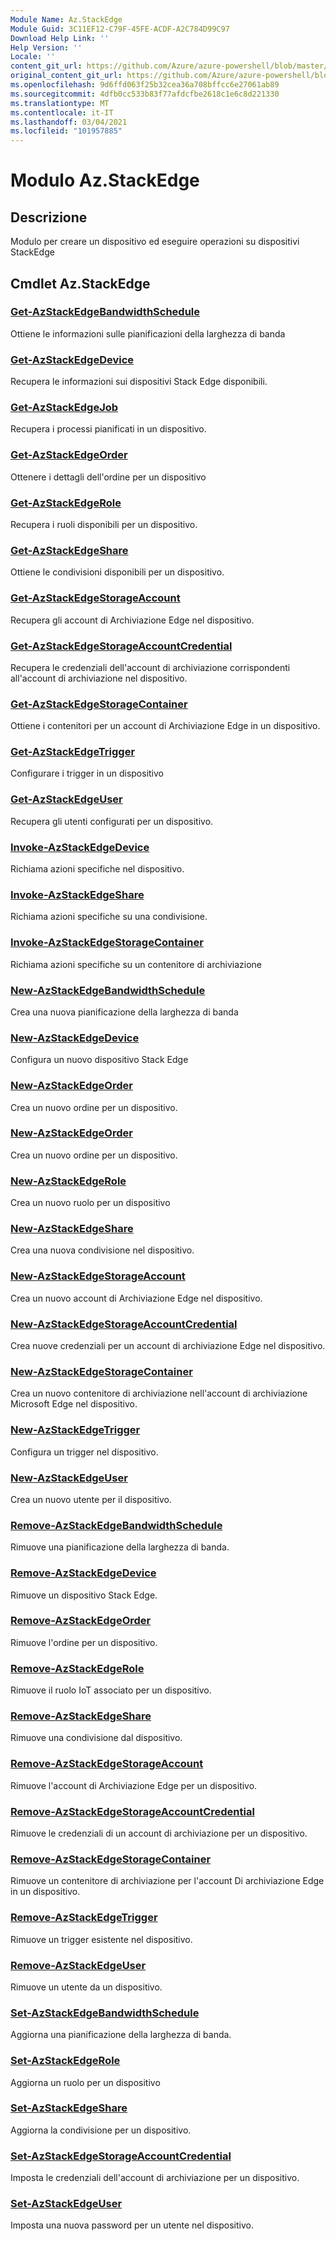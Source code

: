 ```yaml
---
Module Name: Az.StackEdge
Module Guid: 3C11EF12-C79F-45FE-ACDF-A2C784D99C97
Download Help Link: ''
Help Version: ''
Locale: ''
content_git_url: https://github.com/Azure/azure-powershell/blob/master/src/StackEdge/StackEdge/help/Az.StackEdge.md
original_content_git_url: https://github.com/Azure/azure-powershell/blob/master/src/StackEdge/StackEdge/help/Az.StackEdge.md
ms.openlocfilehash: 9d6ffd063f25b32cea36a708bffcc6e27061ab89
ms.sourcegitcommit: 4dfb0cc533b83f77afdcfbe2618c1e6c8d221330
ms.translationtype: MT
ms.contentlocale: it-IT
ms.lasthandoff: 03/04/2021
ms.locfileid: "101957885"
---
```

# Modulo Az.StackEdge
## Descrizione
Modulo per creare un dispositivo ed eseguire operazioni su dispositivi StackEdge

## Cmdlet Az.StackEdge
### [Get-AzStackEdgeBandwidthSchedule](Get-AzStackEdgeBandwidthSchedule.md)
Ottiene le informazioni sulle pianificazioni della larghezza di banda

### [Get-AzStackEdgeDevice](Get-AzStackEdgeDevice.md)
Recupera le informazioni sui dispositivi Stack Edge disponibili.

### [Get-AzStackEdgeJob](Get-AzStackEdgeJob.md)
Recupera i processi pianificati in un dispositivo.

### [Get-AzStackEdgeOrder](Get-AzStackEdgeOrder.md)
Ottenere i dettagli dell'ordine per un dispositivo

### [Get-AzStackEdgeRole](Get-AzStackEdgeRole.md)
Recupera i ruoli disponibili per un dispositivo.

### [Get-AzStackEdgeShare](Get-AzStackEdgeShare.md)
Ottiene le condivisioni disponibili per un dispositivo.

### [Get-AzStackEdgeStorageAccount](Get-AzStackEdgeStorageAccount.md)
Recupera gli account di Archiviazione Edge nel dispositivo.

### [Get-AzStackEdgeStorageAccountCredential](Get-AzStackEdgeStorageAccountCredential.md)
Recupera le credenziali dell'account di archiviazione corrispondenti all'account di archiviazione nel dispositivo.

### [Get-AzStackEdgeStorageContainer](Get-AzStackEdgeStorageContainer.md)
Ottiene i contenitori per un account di Archiviazione Edge in un dispositivo.

### [Get-AzStackEdgeTrigger](Get-AzStackEdgeTrigger.md)
Configurare i trigger in un dispositivo
 

### [Get-AzStackEdgeUser](Get-AzStackEdgeUser.md)
Recupera gli utenti configurati per un dispositivo.

### [Invoke-AzStackEdgeDevice](Invoke-AzStackEdgeDevice.md)
Richiama azioni specifiche nel dispositivo.

### [Invoke-AzStackEdgeShare](Invoke-AzStackEdgeShare.md)
Richiama azioni specifiche su una condivisione.

### [Invoke-AzStackEdgeStorageContainer](Invoke-AzStackEdgeStorageContainer.md)
Richiama azioni specifiche su un contenitore di archiviazione

### [New-AzStackEdgeBandwidthSchedule](New-AzStackEdgeBandwidthSchedule.md)
Crea una nuova pianificazione della larghezza di banda

### [New-AzStackEdgeDevice](New-AzStackEdgeDevice.md)
Configura un nuovo dispositivo Stack Edge

### [New-AzStackEdgeOrder](New-AzStackEdgeOrder.md)
Crea un nuovo ordine per un dispositivo.

### [New-AzStackEdgeOrder](New-AzStackEdgeOrder.md)
Crea un nuovo ordine per un dispositivo.

### [New-AzStackEdgeRole](New-AzStackEdgeRole.md)
Crea un nuovo ruolo per un dispositivo

### [New-AzStackEdgeShare](New-AzStackEdgeShare.md)
Crea una nuova condivisione nel dispositivo.

### [New-AzStackEdgeStorageAccount](New-AzStackEdgeStorageAccount.md)
Crea un nuovo account di Archiviazione Edge nel dispositivo.

### [New-AzStackEdgeStorageAccountCredential](New-AzStackEdgeStorageAccountCredential.md)
Crea nuove credenziali per un account di archiviazione Edge nel dispositivo.

### [New-AzStackEdgeStorageContainer](New-AzStackEdgeStorageContainer.md)
Crea un nuovo contenitore di archiviazione nell'account di archiviazione Microsoft Edge nel dispositivo.

### [New-AzStackEdgeTrigger](New-AzStackEdgeTrigger.md)
Configura un trigger nel dispositivo.

### [New-AzStackEdgeUser](New-AzStackEdgeUser.md)
Crea un nuovo utente per il dispositivo.

### [Remove-AzStackEdgeBandwidthSchedule](Remove-AzStackEdgeBandwidthSchedule.md)
Rimuove una pianificazione della larghezza di banda.

### [Remove-AzStackEdgeDevice](Remove-AzStackEdgeDevice.md)
Rimuove un dispositivo Stack Edge.

### [Remove-AzStackEdgeOrder](Remove-AzStackEdgeOrder.md)
Rimuove l'ordine per un dispositivo.

### [Remove-AzStackEdgeRole](Remove-AzStackEdgeRole.md)
Rimuove il ruolo IoT associato per un dispositivo.

### [Remove-AzStackEdgeShare](Remove-AzStackEdgeShare.md)
Rimuove una condivisione dal dispositivo.

### [Remove-AzStackEdgeStorageAccount](Remove-AzStackEdgeStorageAccount.md)
Rimuove l'account di Archiviazione Edge per un dispositivo.

### [Remove-AzStackEdgeStorageAccountCredential](Remove-AzStackEdgeStorageAccountCredential.md)
Rimuove le credenziali di un account di archiviazione per un dispositivo.

### [Remove-AzStackEdgeStorageContainer](Remove-AzStackEdgeStorageContainer.md)
Rimuove un contenitore di archiviazione per l'account Di archiviazione Edge in un dispositivo.

### [Remove-AzStackEdgeTrigger](Remove-AzStackEdgeTrigger.md)
Rimuove un trigger esistente nel dispositivo.

### [Remove-AzStackEdgeUser](Remove-AzStackEdgeUser.md)
Rimuove un utente da un dispositivo.

### [Set-AzStackEdgeBandwidthSchedule](Set-AzStackEdgeBandwidthSchedule.md)
Aggiorna una pianificazione della larghezza di banda.

### [Set-AzStackEdgeRole](Set-AzStackEdgeRole.md)
Aggiorna un ruolo per un dispositivo

### [Set-AzStackEdgeShare](Set-AzStackEdgeShare.md)
Aggiorna la condivisione per un dispositivo.

### [Set-AzStackEdgeStorageAccountCredential](Set-AzStackEdgeStorageAccountCredential.md)
Imposta le credenziali dell'account di archiviazione per un dispositivo.

### [Set-AzStackEdgeUser](Set-AzStackEdgeUser.md)
Imposta una nuova password per un utente nel dispositivo.

